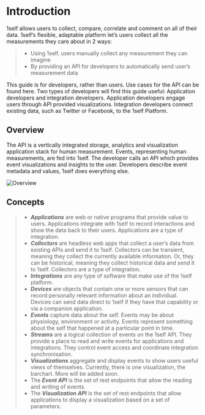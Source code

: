 # Introduction

1self allows users to collect, compare, correlate and comment on all of their data. 1self’s flexible, adaptable platform let’s users collect all the measurements they care about in 2 ways:

> *   Using 1self, users manually collect any measurement they can imagine     
> *   By providing an API for developers to automatically send user’s measurement data

This guide is for developers, rather than users. Use cases for the API can be found here. Two types of developers will find this guide useful: Application developers and integration developers. Application developers engage users through API provided visualizations. Integration developers connect existing data, such as Twitter or Facebook, to the 1self Platform.

## Overview

The API is a vertically integrated storage, analytics and visualization application stack for human measurement. Events, representing human measurements, are fed into 1self. The developer calls an API which provides event visualizations and insights to the user. Developers describe event metadata and values, 1self does everything else.

![Overview](../images/intro.png)

## Concepts

> *   **_Applications_** are web or native programs that provide value to users. Applications integrate with 1self to record interactions and show the data back to their users. Applications are a type of integration.
> *   **_Collectors_** are headless web apps that collect a user’s data from existing APIs and send it to 1self. Collectors can be transient, meaning they collect the currently available information. Or, they can be historical, meaning they collect historical data and send it to 1self. Collectors are a type of integration.
> *   **_Integrations_** are any type of software that make use of the 1self platform.
> *   **_Devices_** are objects that contain one or more sensors that can record personally relevant information about an individual. Devices can send data direct to 1self if they have that capability or via a companion application.
> *   **_Events_** capture data about the self. Events may be about physiology, environment or activity. Events represent something about the self that happened at a particular point in time.
> *   **_Streams_** are a logical collection of events on the 1self API. They provide a place to read and write events for applications and integrations. They control event access and coordinate integration synchronisation.
> *   **_Visualizations_** aggregate and display events to show users useful views of themselves. Currently, there is one visualization, the barchart. More will be added soon.
> *   The **_Event API_** is the set of rest endpoints that allow the reading and writing of events.
> *   The **_Visualization API_** is the set of rest endpoints that allow applications to display a visualization based on a set of parameters.</div>